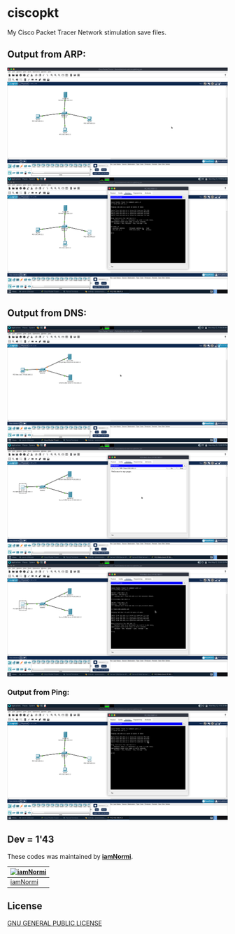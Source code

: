 # ciscopkt
My Cisco Packet Tracer Network stimulation save files.
## Output from ARP:
![1](outs/arp.png)
![2](outs/arp1.png)
## Output from DNS:
![1](outs/dns.png)
![2](outs/dns2.png)
![3](outs/dns4.png)
### Output from Ping:
![1](outs/ping.png)
## Dev = 1'43
These codes was maintained by [**iamNormi**](https://github.com/iamNormi).

[![iamNormi](https://github.com/iamNormi.png?size=100)](https://github.com/iamNormi) |
--- |
[iamNormi](https://github.com/iamNormi) |

## License

[GNU GENERAL PUBLIC LICENSE](./LICENSE)


